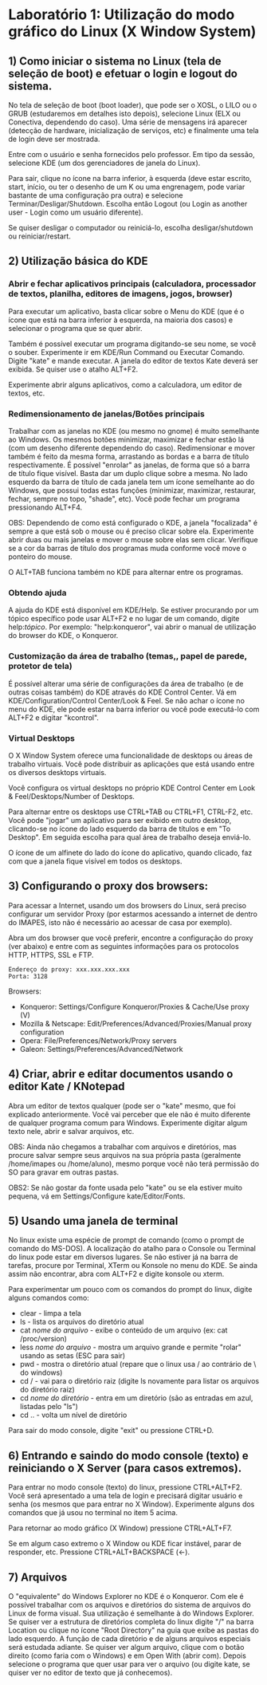 # Laboratório 1: Utilização do modo gráfico do Linux (X Window System)

## 1) Como iniciar o sistema no Linux (tela de seleção de boot) e efetuar o login e logout do sistema.

No tela de seleção de boot (boot loader), que pode ser o XOSL, o LILO ou o GRUB
(estudaremos em detalhes isto depois), selecione Linux (ELX ou Conectiva,
dependendo do caso). Uma série de mensagens irá aparecer (detecção de hardware,
inicialização de serviços, etc) e finalmente uma tela de login deve ser
mostrada.

Entre com o usuário e senha fornecidos pelo
professor. Em tipo da sessão, selecione KDE (um dos gerenciadores de janela do
Linux).

Para sair, clique no ícone na barra inferior, à esquerda (deve estar escrito,
start, início, ou ter o desenho de um K ou uma engrenagem, pode variar bastante
de uma configuração pra outra) e selecione Terminar/Desligar/Shutdown. Escolha
então Logout (ou Login as another user - Login como um usuário diferente).

Se quiser desligar o computador ou reiniciá-lo, escolha desligar/shutdown ou
reiniciar/restart.

## 2) Utilização básica do KDE

### Abrir e fechar aplicativos principais (calculadora, processador de textos, planilha, editores de imagens, jogos, browser)

Para executar um aplicativo, basta clicar sobre o Menu do KDE (que é o ícone que
está na barra inferior à esquerda, na maioria dos casos) e selecionar o programa
que se quer abrir.

Também é possível executar um programa digitando-se seu nome, se você o souber.
Experimente ir em KDE/Run Command ou Executar Comando. Digite "kate" e mande
executar. A janela do editor de textos Kate deverá ser exibida. Se quiser use o
atalho ALT+F2.

Experimente abrir alguns aplicativos, como a calculadora, um editor de textos,
etc.

### Redimensionamento de janelas/Botões principais

Trabalhar com as janelas no KDE (ou mesmo no gnome) é muito semelhante ao
Windows. Os mesmos botões minimizar, maximizar e fechar estão lá (com um desenho
diferente dependendo do caso). Redimensionar e mover também é feito da mesma
forma, arrastando as bordas e a barra de título respectivamente. É possível
"enrolar" as janelas, de forma que só a barra de título fique visível. Basta dar
um duplo clique sobre a mesma. No lado esquerdo da barra de título de cada
janela tem um ícone semelhante ao do Windows, que possui todas estas funções
(minimizar, maximizar, restaurar, fechar, sempre no topo, "shade", etc). Você
pode fechar um programa pressionando ALT+F4.

OBS: Dependendo de como está configurado o KDE, a janela "focalizada" é sempre a
que está sob o mouse ou é preciso clicar sobre ela. Experimente abrir duas ou
mais janelas e mover o mouse sobre elas sem clicar. Verifique se a cor da barras
de título dos programas muda conforme você move o ponteiro do mouse.

O ALT+TAB funciona também no KDE para alternar entre os programas.

### Obtendo ajuda

A ajuda do KDE está disponível em KDE/Help. Se estiver procurando por um tópico
específico pode usar ALT+F2 e no lugar de um comando, digite help:*tópico*. Por
exemplo: "help:konqueror", vai abrir o manual de utilização do browser do KDE, o
Konqueror.

### Customização da área de trabalho (temas,, papel de parede, protetor de tela)

É possível alterar uma série de configurações da área de trabalho (e de outras
coisas também) do KDE através do KDE Control Center. Vá em
KDE/Configuration/Control Center/Look & Feel. Se não achar o ícone no menu do
KDE, ele pode estar na barra inferior ou você pode executá-lo com ALT+F2 e
digitar "kcontrol".

### Virtual Desktops

O X Window System oferece uma funcionalidade de desktops ou áreas de trabalho
virtuais. Você pode distribuir as aplicações que está usando entre os diversos
desktops virtuais.

Você configura os virtual desktops no próprio KDE Control Center em Look &
Feel/Desktops/Number of Desktops.

Para alternar entre os desktops use CTRL+TAB ou CTRL+F1, CTRL-F2, etc. Você pode
"jogar" um aplicativo para ser exibido em outro desktop, clicando-se no ícone do
lado esquerdo da barra de títulos e em "To Desktop". Em seguida escolha para
qual área de trabalho deseja enviá-lo.

O ícone de um alfinete do lado do ícone do aplicativo, quando clicado, faz com
que a janela fique visível em todos os desktops.

## 3) Configurando o proxy dos browsers:

Para acessar a Internet, usando um dos browsers do Linux, será preciso
configurar um servidor Proxy (por estarmos acessando a internet de dentro do
IMAPES, isto não é necessário ao acessar de casa por exemplo).

Abra um dos browser que você preferir, encontre a configuração do proxy (ver
abaixo) e entre com as seguintes informações para os protocolos HTTP, HTTPS, SSL
e FTP.

    Endereço do proxy: xxx.xxx.xxx.xxx
    Porta: 3128

Browsers:
- Konqueror: Settings/Configure Konqueror/Proxies & Cache/Use proxy (V)
- Mozilla & Netscape: Edit/Preferences/Advanced/Proxies/Manual proxy
configuration
- Opera: File/Preferences/Network/Proxy servers
- Galeon: Settings/Preferences/Advanced/Network

## 4) Criar, abrir e editar documentos usando o editor Kate / KNotepad

Abra um editor de textos qualquer (pode ser o "kate" mesmo, que foi explicado
anteriormente. Você vai perceber que ele não é muito diferente de qualquer
programa comum para Windows. Experimente digitar algum texto nele, abrir e
salvar arquivos, etc.

OBS: Ainda não chegamos a trabalhar com arquivos e diretórios, mas procure
salvar sempre seus arquivos na sua própria pasta (geralmente /home/imapes ou
/home/aluno), mesmo porque você não terá permissão do SO para gravar em outras
pastas.

OBS2: Se não gostar da fonte usada pelo "kate" ou se ela estiver muito pequena,
vá em Settings/Configure kate/Editor/Fonts.

## 5) Usando uma janela de terminal

No linux existe uma espécie de prompt de comando (como o prompt de comando do
MS-DOS). A localização do atalho para o Console ou Terminal do linux pode estar
em diversos lugares. Se não estiver já na barra de tarefas, procure por
Terminal, XTerm ou Konsole no menu do KDE. Se ainda assim não encontrar, abra
com ALT+F2 e digite konsole ou xterm.

Para experimentar um pouco com os comandos do prompt do linux, digite alguns
comandos como:

- clear - limpa a tela
- ls - lista os arquivos do diretório atual
- cat *nome do arquivo* - exibe o conteúdo de um arquivo (ex: cat /proc/version)
- less *nome do arquivo* - mostra um arquivo grande e permite "rolar" usando as
setas (ESC para sair)
- pwd - mostra o diretório atual (repare que o linux usa / ao contrário de \ do
windows)
- cd / - vai para o diretório raiz (digite ls novamente para listar os arquivos do
diretório raiz)
- cd *nome do diretório* - entra em um diretório (são as entradas em azul,
listadas pelo "ls")
- cd .. - volta um nível de diretório

Para sair do modo console, digite "exit" ou pressione CTRL+D.

## 6) Entrando e saindo do modo console (texto) e reiniciando o X Server (para casos extremos).

Para entrar no modo console (texto) do linux, pressione CTRL+ALT+F2. Você será
apresentado a uma tela de login e precisará digitar usuário e senha (os mesmos
que para entrar no X Window). Experimente alguns dos comandos que já usou no
terminal no item 5 acima.

Para retornar ao modo gráfico (X Window) pressione CTRL+ALT+F7.

Se em algum caso extremo o X Window ou KDE ficar instável, parar de responder,
etc. Pressione CTRL+ALT+BACKSPACE (<-).

## 7) Arquivos

O "equivalente" do Windows Explorer no KDE é o Konqueror. Com ele é possível
trabalhar com os arquivos e diretórios do sistema de arquivos do Linux de forma
visual. Sua utilização é semelhante à do Windows Explorer. Se quiser ver a
estrutura de diretórios completa do linux digite "/" na barra Location ou clique
no ícone "Root Directory" na guia que exibe as pastas do lado esquerdo. A função
de cada diretório e de alguns arquivos especiais será estudada adiante. Se
quiser ver algum arquivo, clique com o botão direito (como faria com o Windows)
e em Open With (abrir com). Depois selecione o programa que quer usar para ver o
arquivo (ou digite kate, se quiser ver no editor de texto que já conhecemos).

